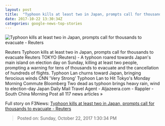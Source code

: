 ```yaml
---
layout: post
title:  "Typhoon kills at least two in Japan, prompts call for thousands to evacuate - Reuters"
date: 2017-10-22 13:30:34Z
categories: google-news-top-stories
---
```


![Typhoon kills at least two in Japan, prompts call for thousands to evacuate - Reuters](https://s4.reutersmedia.net/resources/r/?m=02&d=20171022&t=2&i=1206524853&w=&fh=545px&fw=&ll=&pl=&sq=&r=LYNXMPED9L06V)

Reuters Typhoon kills at least two in Japan, prompts call for thousands to evacuate Reuters TOKYO (Reuters) - A typhoon roared towards Japan's main island on election day on Sunday, killing at least two people, prompting a warning for tens of thousands to evacuate and the cancellation of hundreds of flights. Typhoon Lan churns toward Japan, bringing ferocious winds CNN 'Very Strong' Typhoon Lan to Hit Tokyo's Monday Morning Commute Bloomberg Two dead as typhoon brings heavy rain, wind to election-day Japan Daily Mail Travel Agent - Aljazeera.com - Rappler - South China Morning Post all 117 news articles »


Full story on F3News: [Typhoon kills at least two in Japan, prompts call for thousands to evacuate - Reuters](http://www.f3nws.com/n/jfY4tD)

> Posted on: Sunday, October 22, 2017 1:30:34 PM
